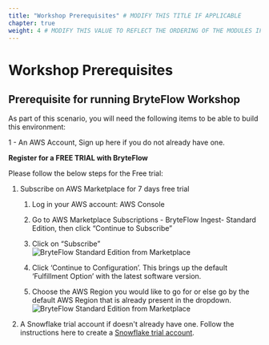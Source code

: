 ```yaml
---
title: "Workshop Prerequisites" # MODIFY THIS TITLE IF APPLICABLE
chapter: true
weight: 4 # MODIFY THIS VALUE TO REFLECT THE ORDERING OF THE MODULES IF APPLICABLE
---
```


# **Workshop Prerequisites** <!-- MODIFY THIS HEADING IF APPLICABLE -->

## Prerequisite for running BryteFlow Workshop <!-- MODIFY THIS SUBHEADING -->

As part of this scenario, you will need the following items to be able to build this environment:

1 - An AWS Account, Sign up here if you do not already have one. 

**Register for a FREE TRIAL with BryteFlow**
  
Please follow the below steps for the Free trial:

1. Subscribe on AWS Marketplace for 7 days free trial
    1. Log in your AWS account: AWS Console  
    2. Go to AWS Marketplace Subscriptions - BryteFlow Ingest- Standard Edition, then click “Continue to Subscribe”
    3. Click on “Subscribe”  
    ![BryteFlow Standard Edition from Marketplace](/images/bryteflow_stdami.JPG)

    4. Click ‘Continue to Configuration’. This brings up the default ‘Fulfillment Option’ with the latest software version.
    5. Choose the AWS Region you would like to go for or else go by the default AWS Region that is already present in the dropdown.
    ![BryteFlow Standard Edition from Marketplace](/images/bryteflow_stdami2.JPG)

2. A Snowflake trial account if doesn't already have one. Follow the instructions here to create a [Snowflake trial account](https://signup.snowflake.com/?utm_source=google&utm_medium=paidsearch&utm_campaign=ap-au-en-brand-trial-exact&utm_content=go-eta-evg-ss-free-trial&utm_term=c-g-snowflake%20trial-e&_bt=562090225080&_bk=snowflake%20trial&_bm=e&_bn=g&_bg=125204643262&gclsrc=aw.ds&gad=1&gclid=Cj0KCQjwgNanBhDUARIsAAeIcAt9IhWcxSZbTPNw8tFypQw84Hjb5fyoEGJpGkxcNG1IUPv3gifRUeMaAnr2EALw_wcB). 
 